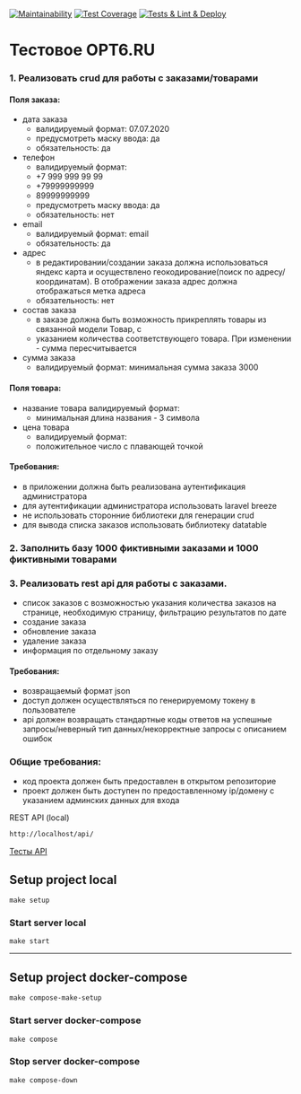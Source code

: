 [![Maintainability](https://api.codeclimate.com/v1/badges/41f99a51db2f3b9ed047/maintainability)](https://codeclimate.com/github/AslanAV/otp6-test/maintainability)
[![Test Coverage](https://api.codeclimate.com/v1/badges/41f99a51db2f3b9ed047/test_coverage)](https://codeclimate.com/github/AslanAV/otp6-test/test_coverage)
[![Tests & Lint & Deploy](https://github.com/AslanAV/otp6-test/actions/workflows/main.yml/badge.svg)](https://github.com/AslanAV/otp6-test/actions/workflows/main.yml)
# Тестовое OPT6.RU

### 1. Реализовать crud для работы с заказами/товарами
#### Поля заказа:
- дата заказа
   - валидируемый формат: 07.07.2020
   - предусмотреть маску ввода: да
   - обязательность: да
- телефон
   - валидируемый формат:
   - +7 999 999 99 99
   - +79999999999
   - 89999999999
   - предусмотреть маску ввода: да
   - обязательность: нет
- email
   - валидируемый формат: email
   - обязательность: да
- адрес
   - в редактировании/создании заказа должна использоваться яндекс карта и осуществлено геокодирование(поиск по адресу/координатам). В отображении заказа адрес должна отображаться метка адреса
   - обязательность: нет
- состав заказа
   - в заказе должна быть возможность прикреплять товары из связанной модели Товар, с
   - указанием количества соответствующего товара. При изменении - сумма пересчитывается
- сумма заказа
   - валидируемый формат: минимальная сумма заказа 3000
  
#### Поля товара:
- название товара
  валидируемый формат:
  - минимальная длина названия - 3 символа
- цена товара
   - валидируемый формат: 
   - положительное число с плавающей точкой
  
#### Требования:
- в приложении должна быть реализована аутентификация администратора
- для аутентификации администратора использовать laravel breeze
- не использовать сторонние библиотеки для генерации crud
- для вывода списка заказов использовать библиотеку datatable
  
### 2. Заполнить базу 1000 фиктивными заказами и 1000 фиктивными товарами

### 3. Реализовать rest api для работы с заказами.
- список заказов с возможностью указания количества заказов на странице, необходимую
  страницу, фильтрацию результатов по дате
- создание заказа
- обновление заказа
- удаление заказа
- информация по отдельному заказу

#### Требования:
- возвращаемый формат json
- доступ должен осуществляться по генерируемому токену в пользователе
- api должен возвращать стандартные коды ответов на успешные запросы/неверный тип
  данных/некорректные запросы с описанием ошибок



### Общие требования:
- код проекта должен быть предоставлен в открытом репозиторие
- проект должен быть доступен по предоставленному ip/домену с указанием админских
  данных для входа

  
REST API (local)
```bash
http://localhost/api/
```

[Тесты API]()

## Setup project local

```shell
make setup
```

### Start server local
```shell
make start
```

***

## Setup project docker-compose
```shell
make compose-make-setup
```

### Start server docker-compose
```shell
make compose
```

### Stop server docker-compose
```shell
make compose-down
```
